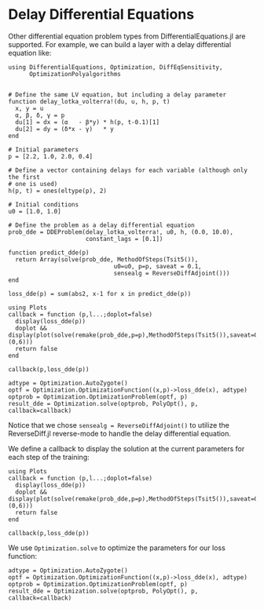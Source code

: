 # Delay Differential Equations

Other differential equation problem types from DifferentialEquations.jl are
supported. For example, we can build a layer with a delay differential equation
like:

```@example dde
using DifferentialEquations, Optimization, DiffEqSensitivity,
      OptimizationPolyalgorithms


# Define the same LV equation, but including a delay parameter
function delay_lotka_volterra!(du, u, h, p, t)
  x, y = u
  α, β, δ, γ = p
  du[1] = dx = (α   - β*y) * h(p, t-0.1)[1]
  du[2] = dy = (δ*x - γ)   * y
end

# Initial parameters
p = [2.2, 1.0, 2.0, 0.4]

# Define a vector containing delays for each variable (although only the first
# one is used)
h(p, t) = ones(eltype(p), 2)

# Initial conditions
u0 = [1.0, 1.0]

# Define the problem as a delay differential equation
prob_dde = DDEProblem(delay_lotka_volterra!, u0, h, (0.0, 10.0),
                      constant_lags = [0.1])

function predict_dde(p)
  return Array(solve(prob_dde, MethodOfSteps(Tsit5()),
                              u0=u0, p=p, saveat = 0.1,
                              sensealg = ReverseDiffAdjoint()))
end

loss_dde(p) = sum(abs2, x-1 for x in predict_dde(p))

using Plots
callback = function (p,l...;doplot=false)
  display(loss_dde(p))
  doplot && display(plot(solve(remake(prob_dde,p=p),MethodOfSteps(Tsit5()),saveat=0.1),ylim=(0,6)))
  return false
end

callback(p,loss_dde(p))

adtype = Optimization.AutoZygote()
optf = Optimization.OptimizationFunction((x,p)->loss_dde(x), adtype)
optprob = Optimization.OptimizationProblem(optf, p)
result_dde = Optimization.solve(optprob, PolyOpt(), p, callback=callback)
```

Notice that we chose `sensealg = ReverseDiffAdjoint()` to utilize the ReverseDiff.jl
reverse-mode to handle the delay differential equation.

We define a callback to display the solution at the current parameters for each step of the training:

```@example dde
using Plots
callback = function (p,l...;doplot=false)
  display(loss_dde(p))
  doplot && display(plot(solve(remake(prob_dde,p=p),MethodOfSteps(Tsit5()),saveat=0.1),ylim=(0,6)))
  return false
end

callback(p,loss_dde(p))
```

We use `Optimization.solve` to optimize the parameters for our loss function:

```@example dde
adtype = Optimization.AutoZygote()
optf = Optimization.OptimizationFunction((x,p)->loss_dde(x), adtype)
optprob = Optimization.OptimizationProblem(optf, p)
result_dde = Optimization.solve(optprob, PolyOpt(), p, callback=callback)
```
